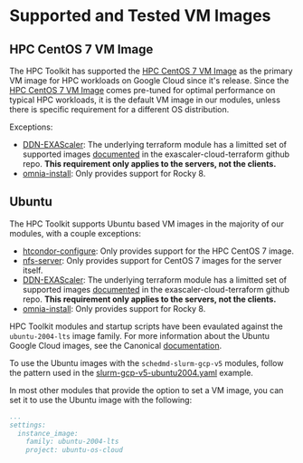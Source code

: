 # Supported and Tested VM Images

## HPC CentOS 7 VM Image
The HPC Toolkit has supported the [HPC CentOS 7 VM Image][hpcimage] as the
primary VM image for HPC workloads on Google Cloud since it's release. Since the
[HPC CentOS 7 VM Image][hpcimage] comes pre-tuned for optimal performance on
typical HPC workloads, it is the default VM image in our modules, unless there
is specific requirement for a different OS distribution.

Exceptions:

* [DDN-EXAScaler]: The underlying terraform module has a limitted set of
  supported images [documented][exascalerimages] in the exascaler-cloud-terraform
  github repo. **This requirement only applies to the servers, not the clients.**
* [omnia-install]: Only provides support for Rocky 8.

[hpcimage]: https://cloud.google.com/blog/topics/hpc/introducing-hpc-vm-images

## Ubuntu
The HPC Toolkit supports Ubuntu based VM images in the majority of our modules,
with a couple exceptions:

* [htcondor-configure]: Only provides support for the HPC CentOS 7 image.
* [nfs-server]: Only provides support for CentOS 7 images for the server itself.
* [DDN-EXAScaler]: The underlying terraform module has a limitted set of
  supported images [documented][exascalerimages] in the exascaler-cloud-terraform
  github repo. **This requirement only applies to the servers, not the clients.**
* [omnia-install]: Only provides support for Rocky 8.

HPC Toolkit modules and startup scripts
have been evaulated against the `ubuntu-2004-lts` image family. For more
information about the Ubuntu Google Cloud images, see the Canonical
[documentation](https://ubuntu.com/server/docs/cloud-images/google-cloud-engine).

To use the Ubuntu images with the `schedmd-slurm-gcp-v5` modules, follow
the pattern used in the [slurm-gcp-v5-ubuntu2004.yaml] example.

In most other modules that provide the option to set a VM image, you can set it
to use the Ubuntu image with the following:

```yaml
...
settings:
  instance_image:
    family: ubuntu-2004-lts
    project: ubuntu-os-cloud
```

[htcondor-configure]: ../community/modules/scheduler/htcondor-configure/README.md
[nfs-server]: ../community/modules/file-system/nfs-server/README.md
[DDN-EXAScaler]: ../community/modules/file-system/DDN-EXAScaler/README.md
[exascalerimages]: https://github.com/DDNStorage/exascaler-cloud-terraform/blob/master/gcp/README.md#boot-image-options
[omnia-install]: ../community/modules/scripts/omnia-install/README.md
[slurm-gcp-v5-ubuntu2004.yaml]: ../community/examples/slurm-gcp-v5-ubuntu2004.yaml
